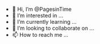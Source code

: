 - 👋 Hi, I’m @PagesinTime
- 👀 I’m interested in ...
- 🌱 I’m currently learning ...
- 💞️ I’m looking to collaborate on ...
- 📫 How to reach me ...

<!---
PagesinTime/PagesinTime is a ✨ special ✨ repository because its `README.md` (this file) appears on your GitHub profile.
You can click the Preview link to take a look at your changes.
--->
